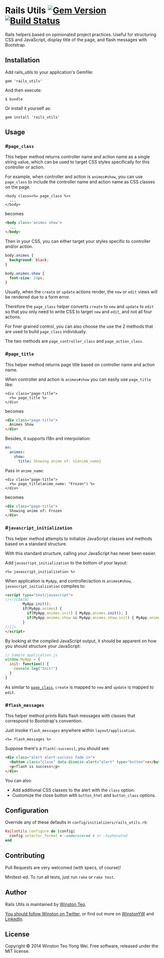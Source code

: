 # Rails Utils [![Gem Version][version-badge]][rubygems] [![Build Status][travis-badge]][travis]

Rails helpers based on opinionated project practices. Useful for structuring CSS and JavaScript,
display title of the page, and flash messages with Bootstrap.

## Installation

Add rails_utils to your application's Gemfile:

    gem 'rails_utils'

And then execute:

    $ bundle

Or install it yourself as:

    gem install 'rails_utils'

## Usage

### #`page_class`

This helper method returns controller name and action name as a single string value,
which can be used to target CSS styles specifically for this controller or action.

For example, when controller and action is `animes#show`,
you can use `page_class` to include the controller name and action name as CSS classes on the page.

```html+erb
<body class=<%= page_class %>>
  ...
</body>
```

becomes

```html
<body class='animes show'>
  ...
</body>
```

Then in your CSS, you can either target your styles specific to controller and/or action.

```css
body.animes {
  background: black;
}

body.animes.show {
  font-size: 24px;
}
```

Usually, when the `create` or `update` actions render, the `new` or `edit` views will be rendered
due to a form error.

Therefore the `page_class` helper converts `create` to `new` and `update` to `edit`
so that you only need to write CSS to target `new` and `edit`, and not all four actions.

For finer grained control, you can also choose the use the 2 methods that are used to build
`page_class` individually.

The two methods are `page_controller_class` and `page_action_class`.

### #`page_title`

This helper method returns page title based on controller name and action name.

When controller and action is `animes#show` you can easily use `page_title` like:

```html+erb
<div class="page-title">
  <%= page_title %>
</div>
```

becomes

```html
<div class="page-title">
  Animes Show
</div>
```

Besides, it supports I18n and interpolation:

```yaml
en:
  animes:
    show:
      title: Showing anime of: %{anime_name}
```

Pass in `anime_name`:

```html+erb
<div class="page-title">
  <%= page_title(anime_name: "Frozen") %>
</div>
```

becomes

```html
<div class="page-title">
  Showing anime of: Frozen
</div>
```

### #`javascript_initialization`

This helper method attempts to initialize JavaScript classes and methods based on a standard structure.

With this standard structure, calling your JavaScript has never been easier.

Add `javascript_initialization` to the bottom of your layout:

```erb
<%= javascript_initialization %>
```

When application is `MyApp`, and controller/action is `animes#show`, `javascript_initialization`
compiles to:

```html
<script type="text/javascript">
//<![CDATA[
        MyApp.init();
        if(MyApp.animes) {
          if(MyApp.animes.init) { MyApp.animes.init(); }
          if(MyApp.animes.show && MyApp.animes.show.init) { MyApp.animes.show.init(); }
        }
//]]>
</script>
```

By looking at the compiled JavaScript output, it should be apparent on how you should structure
your JavaScript:

```JavaScript
// Sample application.js
window.MyApp = {
  init: function() {
    console.log("Init!")
  }
}
```

As similar to [`page_class`](#page_class), `create` is mapped to `new` and `update` is mapped to `edit`.

### #`flash_messages`

This helper method prints Rails flash messages with classes that correspond to Bootstrap's convention.

Just invoke `flash_messages` anywhere within `layout/application`.

```html+erb
<%= flash_messages %>
```

Suppose there's a `flash[:success]`, you should see:

```html
<div class="alert alert-success fade in">
  <button class="close" data-dismiss-alert="alert" type="button">x</button>
  <p>flash is success</p>
</div>
```

You can also:

- Add additional CSS classes to the alert with the `class` option.
- Customize the close button with `button_html` and `button_class` options.

## Configuration

Override any of these defaults in `config/initializers/rails_utils.rb`:

```ruby
RailsUtils.configure do |config|
  config.selector_format = :underscored # or :hyphenated
end
```

## Contributing

Pull Requests are very welcomed (with specs, of course)!

Minitest-ed. To run all tests, just run `rake` or `rake test`.

## Author

Rails Utils is maintained by [Winston Teo](mailto:winstonyw+rails_utils@gmail.com).

[You should follow Winston on Twitter](https://www.twitter.com/winstonyw), or find out more on [WinstonYW](http://www.winstonyw.com) and [LinkedIn](http://sg.linkedin.com/in/winstonyw).

## License

Copyright © 2014 Winston Teo Yong Wei. Free software, released under the MIT license.


[version-badge]: https://badge.fury.io/rb/rails_utils.svg
[rubygems]: https://rubygems.org/gems/rails_utils
[travis-badge]: https://travis-ci.org/winston/rails_utils.svg
[travis]: https://travis-ci.org/winston/rails_utils
